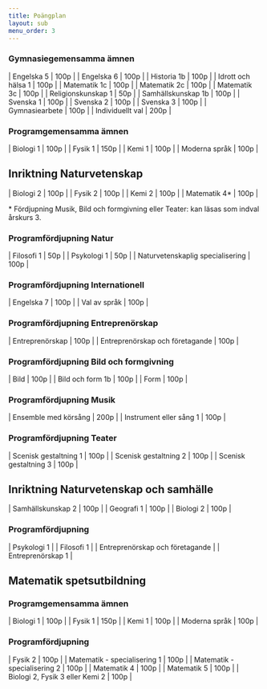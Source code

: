 ```yaml
---
title: Poängplan
layout: sub
menu_order: 3
---
```


### Gymnasiegemensamma ämnen

| Engelska 5 | 100p |
| Engelska 6 | 100p |
| Historia 1b | 100p |
| Idrott och hälsa 1 | 100p |
| Matematik 1c | 100p |
| Matematik 2c | 100p |
| Matematik 3c | 100p |
| Religionskunskap 1 | 50p |
| Samhällskunskap 1b | 100p |
| Svenska 1 | 100p |
| Svenska 2 | 100p |
| Svenska 3 | 100p |
| Gymnasiearbete | 100p |
| Individuellt val | 200p |

### Programgemensamma ämnen

| Biologi 1 | 100p |
| Fysik 1 | 150p |
| Kemi 1 | 100p |
| Moderna språk | 100p |

## Inriktning Naturvetenskap

| Biologi 2 | 100p |
| Fysik 2 | 100p |
| Kemi 2 | 100p |
| Matematik 4* | 100p |

\* Fördjupning Musik, Bild och formgivning eller Teater: kan läsas som indval årskurs 3.

### Programfördjupning Natur

| Filosofi 1 | 50p |
| Psykologi 1 | 50p |
| Naturvetenskaplig specialisering | 100p |

### Programfördjupning Internationell

| Engelska 7 | 100p |
| Val av språk | 100p |

### Programfördjupning Entreprenörskap

| Entreprenörskap | 100p |
| Entreprenörskap och företagande | 100p |

### Programfördjupning Bild och formgivning

| Bild | 100p |
| Bild och form 1b | 100p |
| Form | 100p |

### Programfördjupning Musik

| Ensemble med körsång | 200p |
| Instrument eller sång 1 | 100p |

### Programfördjupning Teater

| Scenisk gestaltning 1 | 100p |
| Scenisk gestaltning 2 | 100p |
| Scenisk gestaltning 3 | 100p |

## Inriktning Naturvetenskap och samhälle

| Samhällskunskap 2 | 100p |
| Geografi 1 | 100p |
| Biologi 2 | 100p |

### Programfördjupning

| Psykologi 1 |
| Filosofi 1 |
| Entreprenörskap och företagande |
| Entreprenörskap 1 |

## Matematik spetsutbildning

### Programgemensamma ämnen

| Biologi 1 | 100p |
| Fysik 1 | 150p |
| Kemi 1 | 100p |
| Moderna språk | 100p |

### Programfördjupning

| Fysik 2 | 100p |
| Matematik - specialisering 1 | 100p |
| Matematik - specialisering 2 | 100p |
| Matematik 4 | 100p |
| Matematik 5 | 100p |
| Biologi 2, Fysik 3 eller Kemi 2 | 100p |
